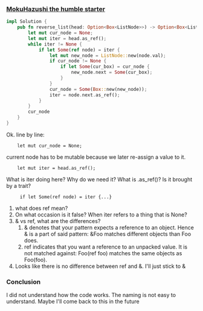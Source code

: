 ### [MokuHazushi the humble starter](https://leetcode.com/problems/reverse-linked-list/solutions/1980282/rust-iterative/)

```rust
impl Solution {
    pub fn reverse_list(head: Option<Box<ListNode>>) -> Option<Box<ListNode>> {
        let mut cur_node = None;
        let mut iter = head.as_ref();
        while iter != None {
            if let Some(ref node) = iter {
                let mut new_node = ListNode::new(node.val);
                if cur_node != None {
                    if let Some(cur_box) = cur_node {
                        new_node.next = Some(cur_box);
                    }
                }
                cur_node = Some(Box::new(new_node));
                iter = node.next.as_ref();
            }
        }
        cur_node
    }
}
```
Ok. line by line: 

        let mut cur_node = None;

current node has to be mutable because we later re-assign a value to it.

        let mut iter = head.as_ref();

What is iter doing here? Why do we need it? What is .as_ref()? 
Is it brought by a trait?

         if let Some(ref node) = iter {...}

1. what does ref mean? 
2. On what occasion is it false? When iter refers to a thing that is None?
3. & vs ref, what are the differences? 
   1. & denotes that your pattern expects a reference to an object. Hence & is a part of said pattern: &Foo matches different objects than Foo does. 
   2. ref indicates that you want a reference to an unpacked value.
         It is not matched against: Foo(ref foo) matches the same objects as Foo(foo).
4. Looks like there is no difference between ref and &. I'll just stick to &


### Conclusion
I did not understand how the code works.
The naming is not easy to understand. Maybe I'll come back to this in the future

